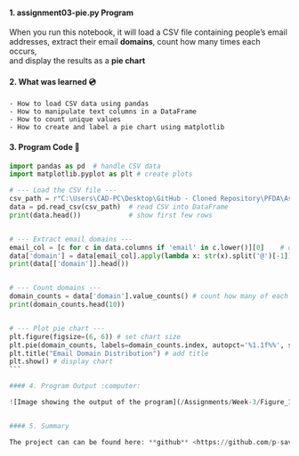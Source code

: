 #### 1. assignment03-pie.py Program

When you run this notebook, it will load a CSV file containing people’s email addresses, extract their email **domains**, count how many times each occurs,  
and display the results as a **pie chart**


#### 2. What was learned :cd:
    - How to load CSV data using pandas
    - How to manipulate text columns in a DataFrame  
    - How to count unique values  
    - How to create and label a pie chart using matplotlib


#### 3. Program Code :floppy_disk:

````python
import pandas as pd  # handle CSV data
import matplotlib.pyplot as plt # create plots

# --- Load the CSV file ---
csv_path = r"C:\Users\CAD-PC\Desktop\GitHub - Cloned Repository\PFDA\Assignments\Week-3\people-1000.csv"  # path to CSV
data = pd.read_csv(csv_path)  # read CSV into DataFrame
print(data.head())            # show first few rows


# --- Extract email domains ---
email_col = [c for c in data.columns if 'email' in c.lower()][0]    # detect email column
data['domain'] = data[email_col].apply(lambda x: str(x).split('@')[-1])  # extract text after '@'
print(data[['domain']].head())    


# --- Count domains ---
domain_counts = data['domain'].value_counts() # count how many of each domain
print(domain_counts.head(10))  


# --- Plot pie chart ---
plt.figure(figsize=(6, 6)) # set chart size
plt.pie(domain_counts, labels=domain_counts.index, autopct='%1.1f%%', startangle=140)  # create pie chart
plt.title("Email Domain Distribution") # add title
plt.show() # display chart
```

#### 4. Program Output :computer:

![Image showing the output of the program](/Assignments/Week-3/Figure_1.png)


#### 5. Summary

The project can can be found here: **github** <https://github.com/p-sav/PFDA/tree/main/Assignments/Week-3>


